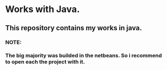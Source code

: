 # Works with Java.
## This repository contains my works in java.

### NOTE:
### The big majority was builded in the netbeans. So i recommend to open each the project with it.
